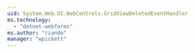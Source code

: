 ```yaml
---
uid: System.Web.UI.WebControls.GridViewDeletedEventHandler
ms.technology: 
  - "dotnet-webforms"
ms.author: "riande"
manager: "wpickett"
---
```

